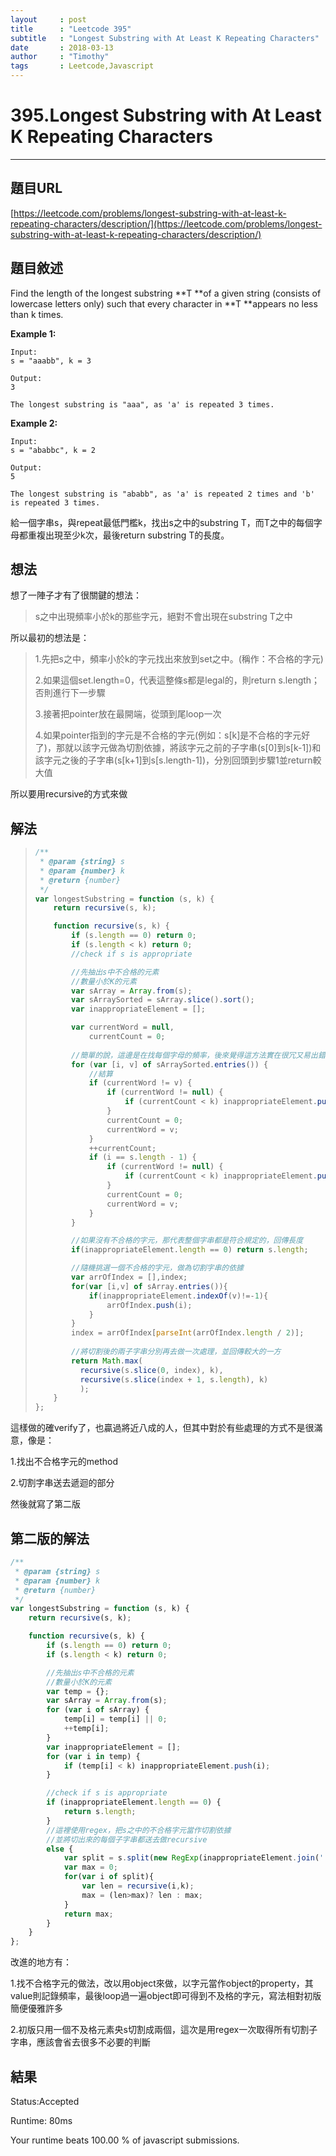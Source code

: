 ```yaml
---
layout     : post
title      : "Leetcode 395"
subtitle   : "Longest Substring with At Least K Repeating Characters"
date       : 2018-03-13
author     : "Timothy"
tags       : Leetcode,Javascript
---
```


# 395.Longest Substring with At Least K Repeating Characters

---

## 題目URL

[https://leetcode.com/problems/longest-substring-with-at-least-k-repeating-characters/description/](https://leetcode.com/problems/longest-substring-with-at-least-k-repeating-characters/description/)

## 題目敘述

Find the length of the longest substring **T **of a given string \(consists of lowercase letters only\) such that every character in **T **appears no less than k times.

**Example 1:**

```
Input:
s = "aaabb", k = 3

Output:
3

The longest substring is "aaa", as 'a' is repeated 3 times.
```

**Example 2:**

```
Input:
s = "ababbc", k = 2

Output:
5

The longest substring is "ababb", as 'a' is repeated 2 times and 'b' is repeated 3 times.
```

給一個字串s，與repeat最低門檻k，找出s之中的substring T，而T之中的每個字母都重複出現至少k次，最後return substring T的長度。

## 想法

想了一陣子才有了很關鍵的想法：

> s之中出現頻率小於k的那些字元，絕對不會出現在substring T之中

所以最初的想法是：

> 1.先把s之中，頻率小於k的字元找出來放到set之中。\(稱作：不合格的字元\)
>
> 2.如果這個set.length=0，代表這整條s都是legal的，則return s.length；否則進行下一步驟
>
> 3.接著把pointer放在最開端，從頭到尾loop一次
>
> 4.如果pointer指到的字元是不合格的字元\(例如：s\[k\]是不合格的字元好了\)，那就以該字元做為切割依據，將該字元之前的子字串\(s\[0\]到s\[k-1\]\)和該字元之後的子字串\(s\[k+1\]到s\[s.length-1\]\)，分別回頭到步驟1並return較大值

所以要用recursive的方式來做

## 解法

> ```js
> /**
>  * @param {string} s
>  * @param {number} k
>  * @return {number}
>  */
> var longestSubstring = function (s, k) {
>     return recursive(s, k);
>
>     function recursive(s, k) {
>         if (s.length == 0) return 0;
>         if (s.length < k) return 0;
>         //check if s is appropriate
>
>         //先抽出s中不合格的元素
>         //數量小於K的元素
>         var sArray = Array.from(s);
>         var sArraySorted = sArray.slice().sort();
>         var inappropriateElement = [];
>
>         var currentWord = null,
>             currentCount = 0;
>         
>         //簡單的說，這邊是在找每個字母的頻率，後來覺得這方法實在很冗又易出錯
>         for (var [i, v] of sArraySorted.entries()) {
>             //結算
>             if (currentWord != v) {
>                 if (currentWord != null) {
>                     if (currentCount < k) inappropriateElement.push(currentWord);
>                 }
>                 currentCount = 0;
>                 currentWord = v;
>             }
>             ++currentCount;
>             if (i == s.length - 1) {
>                 if (currentWord != null) {
>                     if (currentCount < k) inappropriateElement.push(currentWord);
>                 }
>                 currentCount = 0;
>                 currentWord = v;
>             }
>         }
>
>         //如果沒有不合格的字元，那代表整個字串都是符合規定的，回傳長度
>         if(inappropriateElement.length == 0) return s.length;
>
>         //隨機挑選一個不合格的字元，做為切割字串的依據
>         var arrOfIndex = [],index;
>         for(var [i,v] of sArray.entries()){
>             if(inappropriateElement.indexOf(v)!=-1){
>                 arrOfIndex.push(i);
>             }
>         }
>         index = arrOfIndex[parseInt(arrOfIndex.length / 2)];
>         
>         //將切割後的兩子字串分別再去做一次處理，並回傳較大的一方
>         return Math.max(
>           recursive(s.slice(0, index), k),
>           recursive(s.slice(index + 1, s.length), k)
>           );           
>     }
> };
> ```

這樣做的確verify了，也贏過將近八成的人，但其中對於有些處理的方式不是很滿意，像是：

1.找出不合格字元的method

2.切割字串送去遞迴的部分

然後就寫了第二版



## 第二版的解法

```js
/**
 * @param {string} s
 * @param {number} k
 * @return {number}
 */
var longestSubstring = function (s, k) {
    return recursive(s, k);

    function recursive(s, k) {
        if (s.length == 0) return 0;
        if (s.length < k) return 0;

        //先抽出s中不合格的元素
        //數量小於K的元素
        var temp = {};
        var sArray = Array.from(s);
        for (var i of sArray) {
            temp[i] = temp[i] || 0;
            ++temp[i];
        }
        var inappropriateElement = [];
        for (var i in temp) {
            if (temp[i] < k) inappropriateElement.push(i);
        }

        //check if s is appropriate
        if (inappropriateElement.length == 0) {
            return s.length;
        } 
        //這裡使用regex，把s之中的不合格字元當作切割依據
        //並將切出來的每個子字串都送去做recursive
        else {
            var split = s.split(new RegExp(inappropriateElement.join('|')));
            var max = 0;
            for(var i of split){
                var len = recursive(i,k);
                max = (len>max)? len : max;
            }
            return max;
        }
    }
};
```

改進的地方有：

1.找不合格字元的做法，改以用object來做，以字元當作object的property，其value則記錄頻率，最後loop過一遍object即可得到不及格的字元，寫法相對初版簡便優雅許多

2.初版只用一個不及格元素央s切割成兩個，這次是用regex一次取得所有切割子字串，應該會省去很多不必要的判斷



## 結果

Status:Accepted

Runtime: 80ms

Your runtime beats 100.00 % of javascript submissions.



